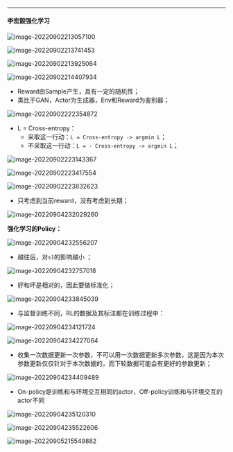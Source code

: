 

####  

------

#### 李宏毅强化学习



![image-20220902213057100](%E5%BC%BA%E5%8C%96%E5%AD%A6%E4%B9%A0.assets/image-20220902213057100.png)

![image-20220902213741453](%E5%BC%BA%E5%8C%96%E5%AD%A6%E4%B9%A0.assets/image-20220902213741453.png)

![image-20220902213925064](%E5%BC%BA%E5%8C%96%E5%AD%A6%E4%B9%A0.assets/image-20220902213925064.png)

![image-20220902214407934](%E5%BC%BA%E5%8C%96%E5%AD%A6%E4%B9%A0.assets/image-20220902214407934.png)

- Reward由Sample产生，具有一定的随机性；
- 类比于GAN，Actor为生成器，Env和Reward为鉴别器；

![image-20220902222354872](%E5%BC%BA%E5%8C%96%E5%AD%A6%E4%B9%A0.assets/image-20220902222354872.png)

- L = Cross-entropy：
    - 采取这一行动：`L = Cross-entropy -> argmin L`；
    - 不采取这一行动：`L = - Cross-entropy -> argmin L`；

![image-20220902223143367](%E5%BC%BA%E5%8C%96%E5%AD%A6%E4%B9%A0.assets/image-20220902223143367.png)

![image-20220902223417554](%E5%BC%BA%E5%8C%96%E5%AD%A6%E4%B9%A0.assets/image-20220902223622193.png)

![image-20220902223832623](%E5%BC%BA%E5%8C%96%E5%AD%A6%E4%B9%A0.assets/image-20220902223832623.png)

- 只考虑到当前reward，没有考虑到长期；

![image-20220904232029260](%E5%BC%BA%E5%8C%96%E5%AD%A6%E4%B9%A0.assets/image-20220904232029260.png)



**强化学习的Policy：**

![image-20220904232556207](%E5%BC%BA%E5%8C%96%E5%AD%A6%E4%B9%A0.assets/image-20220904232556207.png)

- 越往后，对`s1`的影响越小 ；

![image-20220904232757018](%E5%BC%BA%E5%8C%96%E5%AD%A6%E4%B9%A0.assets/image-20220904232757018.png)

-  好和坏是相对的，因此要做标准化；

![image-20220904233845039](%E5%BC%BA%E5%8C%96%E5%AD%A6%E4%B9%A0.assets/image-20220904233845039.png)

- 与监督训练不同，RL的数据及其标注都在训练过程中：

![image-20220904234121724](%E5%BC%BA%E5%8C%96%E5%AD%A6%E4%B9%A0.assets/image-20220904234121724.png)

![image-20220904234227064](%E5%BC%BA%E5%8C%96%E5%AD%A6%E4%B9%A0.assets/image-20220904234227064.png)

- 收集一次数据更新一次参数，不可以用一次数据更新多次参数，这是因为本次参数更新仅仅针对于本次数据的，而下轮数据可能会有更好的参数更新；

![image-20220904234409489](%E5%BC%BA%E5%8C%96%E5%AD%A6%E4%B9%A0.assets/image-20220904234409489.png)

- On-policy是训练和与环境交互相同的actor，Off-policy训练和与环境交互的actor不同

![image-20220904235120310](%E5%BC%BA%E5%8C%96%E5%AD%A6%E4%B9%A0.assets/image-20220904235120310.png)

![image-20220904235522606](%E5%BC%BA%E5%8C%96%E5%AD%A6%E4%B9%A0.assets/image-20220904235522606.png)

![image-20220905215549882](%E5%BC%BA%E5%8C%96%E5%AD%A6%E4%B9%A0.assets/image-20220905215549882.png)